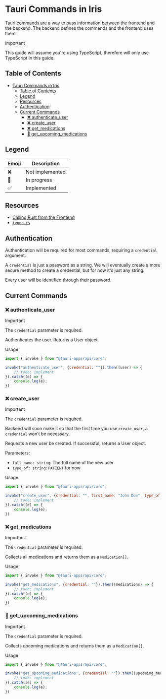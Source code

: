 # Tauri Commands in Iris

Tauri commands are a way to pass information between the frontend and the
backend. The backend defines the commands and the frontend uses them.

> [!IMPORTANT]
> This guide will assume you're using TypeScript, therefore will only use
> TypeScript in this guide.

## Table of Contents

- [Tauri Commands in Iris](#tauri-commands-in-iris)
  - [Table of Contents](#table-of-contents)
  - [Legend](#legend)
  - [Resources](#resources)
  - [Authentication](#authentication)
  - [Current Commands](#current-commands)
    - [❌ authenticate\_user](#-authenticate_user)
    - [❌ create\_user](#-create_user)
    - [❌ get\_medications](#-get_medications)
    - [👷 get\_upcoming\_medications](#-get_upcoming_medications)

## Legend

| Emoji | Description     |
| ----- | --------------- |
| ❌     | Not implemented |
| 👷     | In progress     |
| ✅     | Implemented     |

## Resources

- [Calling Rust from the Frontend](https://v2.tauri.app/develop/calling-rust/)
- [`types.ts`](../src/types.ts)

## Authentication

Authentication will be required for most commands, requiring a `credential`
argument.

A `credential` is just a password as a string. We will eventually create a more
secure method to create a credential, but for now it's just any string.

Every user will be identified through their password.

## Current Commands

### ❌ authenticate_user

> [!IMPORTANT]
> The `credential` parameter is required.

Authenticates the user. Returns a User object.

Usage:

```javascript
import { invoke } from "@tauri-apps/api/core";

invoke("authenticate_user", {credential: ""}).then((user) => {
    // todo: implement
}).catch((e) => {
    console.log(e);
})
```

### ❌ create_user

> [!IMPORTANT]
> The `credential` parameter is required.
>
> Backend will soon make it so that the first time you use `create_user`, a
> `credential` won't be necessary.

Requests a new user be created. If successful, returns a User object.

Parameters:

- `full_name: string`: The full name of the new user
- `type_of: string`: `PATIENT` for now

Usage:

```javascript
import { invoke } from "@tauri-apps/api/core";

invoke("create_user", {credential: "", first_name: "John Doe", type_of: "PATIENT"}).then((user) => {
    // todo: implement
}).catch((e) => {
    console.log(e);
})
```

### ❌ get_medications

> [!IMPORTANT]
> The `credential` parameter is required.

Collects all medications and returns them as a `Medication[]`.

Usage:

```javascript
import { invoke } from "@tauri-apps/api/core";

invoke("get_medications", {credential: ""}).then((medications) => {
    // todo: implement
}).catch((e) => {
    console.log(e);
})
```

### 👷 get_upcoming_medications

> [!IMPORTANT]
> The `credential` parameter is required.

Collects upcoming medications and returns them as a `Medication[]`.

Usage:

```javascript
import { invoke } from "@tauri-apps/api/core";

invoke("get_upcoming_medications", {credential: ""}).then((upcoming_medications) => {
    // todo: implement
}).catch((e) => {
    console.log(e);
})
```
